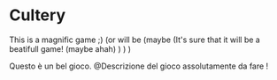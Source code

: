 # Cultery
This is a magnific game ;)
  (or will be
      (maybe
          (It's sure that it will be a beatifull game!
              (maybe ahah)
          )
      )
  )

Questo è un bel gioco.
@Descrizione del gioco assolutamente da fare !
